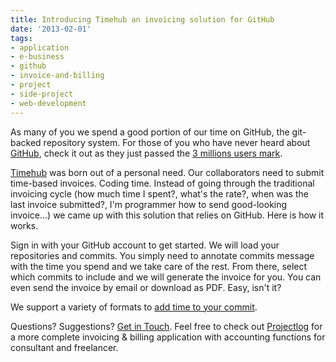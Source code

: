 ```yaml
---
title: Introducing Timehub an invoicing solution for GitHub
date: '2013-02-01'
tags:
- application
- e-business
- github
- invoice-and-billing
- project
- side-project
- web-development
---
```


As many of you we spend a good portion of our time on GitHub, the git-backed repository system. For those of you who have never heard about 
[GitHub](http://github.com), check it out as they just passed the 
[3 millions users mark](http://techcrunch.com/2013/01/16/github-passes-the-3-million-developer-mark/).


[Timehub](http://timehub.me/) was born out of a personal need. Our collaborators need to submit time-based invoices. Coding time. Instead of going through the traditional invoicing cycle (how much time I spent?, what's the rate?, when was the last invoice submitted?, I'm programmer how to send good-looking invoice...) we came up with this solution that relies on GitHub. Here is how it works.

Sign in with your GitHub account to get started. We will load your repositories and commits. You simply need to annotate commits message with the time you spend and we take care of the rest. From there, select which commits to include and we will generate the invoice for you. You can even send the invoice by email or download as PDF. Easy, isn't it?

We support a variety of formats to 
[add time to your commit](https://timehub.me/help).

Questions? Suggestions? 
[Get in Touch](http://timehub.me). Feel free to check out 
[Projectlog](http://getprojectlog.com/) for a more complete invoicing & billing application with accounting functions for consultant and freelancer.
